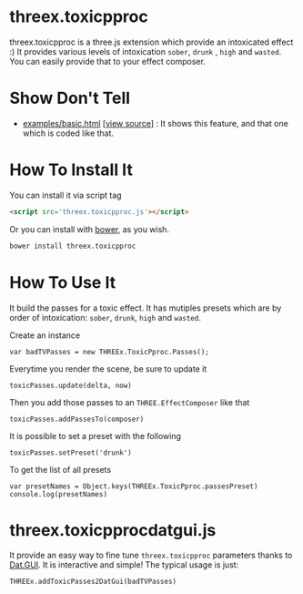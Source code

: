 threex.toxicpproc
=================

threex.toxicpproc is a three.js extension which provide an intoxicated effect :)
It provides various levels of intoxication ```sober```, ```drunk```
, ```high``` and ```wasted```.
You can easily provide that to your effect composer.

Show Don't Tell
===============
* [examples/basic.html](http://jeromeetienne.github.io/threex.toxicpproc/examples/basic.html)
\[[view source](https://github.com/jeromeetienne/threex.toxicpproc/blob/master/examples/basic.html)\] :
It shows this feature, and that one which is coded like that.

How To Install It
=================

You can install it via script tag

```html
<script src='threex.toxicpproc.js'></script>
```

Or you can install with [bower](http://bower.io/), as you wish.

```bash
bower install threex.toxicpproc
```

How To Use It
=============

It build the passes for a toxic effect. It has mutiples presets which are by 
order of intoxication: ```sober```, ```drunk```, ```high``` and ```wasted```.

Create an instance

```
var badTVPasses	= new THREEx.ToxicPproc.Passes();
```

Everytime you render the scene, be sure to update it

```
toxicPasses.update(delta, now)		
```

Then you add those passes to an ```THREE.EffectComposer``` like that

```
toxicPasses.addPassesTo(composer)
```

It is possible to set a preset with the following

```
toxicPasses.setPreset('drunk')
```

To get the list of all presets

```
var presetNames	= Object.keys(THREEx.ToxicPproc.passesPreset)
console.log(presetNames)
```

threex.toxicpprocdatgui.js
==========================

It provide an easy way to fine tune ```threex.toxicpproc``` parameters
thanks to  [Dat.GUI](https://code.google.com/p/dat-gui/). 
It is interactive and simple! The typical usage is just:

```
THREEx.addToxicPasses2DatGui(badTVPasses)
```
